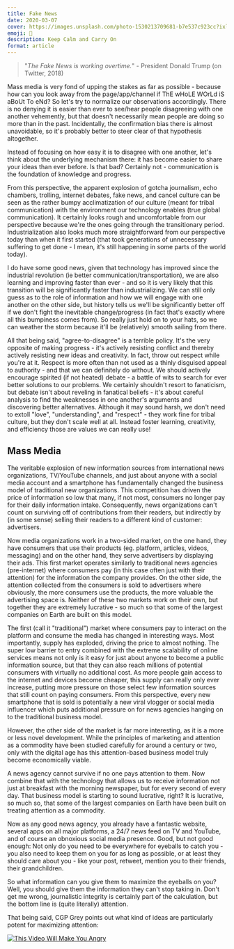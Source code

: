 ```yaml
---
title: Fake News
date: 2020-03-07
cover: https://images.unsplash.com/photo-1530213709681-b7e537c923cc?ixlib=rb-1.2.1&q=85&fm=jpg&crop=entropy&cs=srgb&w=1440
emoji: 🔎
description: Keep Calm and Carry On
format: article
---
```


> "*The Fake News is working overtime.*" - President Donald Trump (on Twitter, 2018)
> 

Mass media is very fond of upping the stakes as far as possible - because how can you look away from the page/app/channel if ThE wHoLE WOrLd iS aBoUt To eNd? So let's try to normalize our observations accordingly. There is no denying it is easier than ever to see/hear people disagreeing with one another vehemently, but that doesn't necessarily mean people are doing so more than in the past. Incidentally, the confirmation bias there is almost unavoidable, so it's probably better to steer clear of that hypothesis altogether.

Instead of focusing on how easy it is to disagree with one another, let's think about the underlying mechanism there: it has become easier to share your ideas than ever before. Is that bad? Certainly not - communication is the foundation of knowledge and progress.

From this perspective, the apparent explosion of gotcha journalism, echo chambers, trolling, internet debates, fake news, and cancel culture can be seen as the rather bumpy acclimatization of our culture (meant for tribal communication) with the environment our technology enables (true global communication). It certainly looks rough and uncomfortable from our perspective because we're the ones going through the transitionary period. Industrialization also looks much more straightforward from our perspective today than when it first started (that took generations of unnecessary suffering to get done - I mean, it's still happening in some parts of the world today).

I do have some good news, given that technology has improved since the industrial revolution (ie better communication/transportation), we are also learning and improving faster than ever - and so it is very likely that this transition will be significantly faster than industrializing. We can still only guess as to the role of information and how we will engage with one another on the other side, but history tells us we'll be significantly better off if we don't fight the inevitable change/progress (in fact that's exactly where all this bumpiness comes from). So really just hold on to your hats, so we can weather the storm because it'll be (relatively) smooth sailing from there.

All that being said, "agree-to-disagree" is a terrible policy. It's the very opposite of making progress - it's actively resisting conflict and thereby actively resisting new ideas and creativity. In fact, throw out respect while you're at it. Respect is more often than not used as a thinly disguised appeal to authority - and that we can definitely do without. We should actively encourage spirited (if not heated) debate - a battle of wits to search for ever better solutions to our problems. We certainly shouldn't resort to fanaticism, but debate isn't about reveling in fanatical beliefs - it's about careful analysis to find the weaknesses in one another's arguments and discovering better alternatives. Although it may sound harsh, we don't need to extoll "love", "understanding", and "respect" - they work fine for tribal culture, but they don't scale well at all. Instead foster learning, creativity, and efficiency those are values we can really use!

## Mass Media

The veritable explosion of new information sources from international news organizations, TV/YouTube channels, and just about anyone with a social media account and a smartphone has fundamentally changed the business model of traditional new organizations. This competition has driven the price of information so low that many, if not most, consumers no longer pay for their daily information intake. Consequently, news organizations can't count on surviving off of contributions from their readers, but indirectly by (in some sense) selling their readers to a different kind of customer: advertisers. 

Now media organizations work in a two-sided market, on the one hand, they have consumers that use their products (eg. platform, articles, videos, messaging) and on the other hand, they serve advertisers by displaying their ads. This first market operates similarly to traditional news agencies (pre-internet) where consumers pay (in this case often just with their attention) for the information the company provides. On the other side, the attention collected from the consumers is sold to advertisers where obviously, the more consumers use the products, the more valuable the advertising space is. Neither of these two markets work on their own, but together they are extremely lucrative - so much so that some of the largest companies on Earth are built on this model.

The first (call it "traditional") market where consumers pay to interact on the platform and consume the media has changed in interesting ways. Most importantly, supply has exploded, driving the price to almost nothing. The super low barrier to entry combined with the extreme scalability of online services means not only is it easy for just about anyone to become a public information source, but that they can also reach millions of potential consumers with virtually no additional cost. As more people gain access to the internet and devices become cheaper, this supply can really only ever increase, putting more pressure on those select few information sources that still count on paying consumers. From this perspective, every new smartphone that is sold is potentially a new viral vlogger or social media influencer which puts additional pressure on for news agencies hanging on to the traditional business model.

However, the other side of the market is far more interesting, as it is a more or less novel development. While the principles of marketing and attention as a commodity have been studied carefully for around a century or two, only with the digital age has this attention-based business model truly become economically viable.

A news agency cannot survive if no one pays attention to them. Now combine that with the technology that allows us to receive information not just at breakfast with the morning newspaper, but for every second of every day. That business model is starting to sound lucrative, right? It is lucrative, so much so, that some of the largest companies on Earth have been built on treating attention as a commodity.

Now as any good news agency, you already have a fantastic website, several apps on all major platforms, a 24/7 news feed on TV and YouTube, and of course an obnoxious social media presence. Good, but not good enough: Not only do you need to be everywhere for eyeballs to catch you - you also need to keep them on you for as long as possible, or at least they should care about you - like your post, retweet, mention you to their friends, their grandchildren.

So what information can you give them to maximize the eyeballs on you? Well, you should give them the information they can't stop taking in. Don't get me wrong, journalistic integrity is certainly part of the calculation, but the bottom line is (quite literally) attention.

That being said, CGP Grey points out what kind of ideas are particularly potent for maximizing attention: 

<!-- [This Video Will Make You Angry](https://youtu.be/rE3j_RHkqJc) -->
<!-- <iframe width="560" height="315" src="https://youtu.be/rE3j_RHkqJc" frameborder="0" allowfullscreen></iframe> -->
<!-- <embed src="https://youtu.be/rE3j_RHkqJc"
        type="application/x-shockwave-flash"
        wmode="transparent" width="425" height="350" /> -->

[![This Video Will Make You Angry](https://img.youtube.com/vi/rE3j_RHkqJc/0.jpg)](https://www.youtube.com/watch?v=rE3j_RHkqJc)

